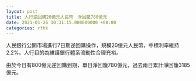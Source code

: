 ```yaml
---
layout: post
title: 人行逆回購20億元人民幣　淨回籠780億元
date: 2021-01-26 10:31:15.000000000 +08:00
categories: rthk
---
```


人民銀行公開市場進行7日期逆回購操作，規模20億元人民幣，中標利率維持2.2%。人行目的為維護銀行體系流動性合理充裕。

由於今日有800億元逆回購到期，單日淨回籠780億元，過去兩日累計淨回籠3185億元。
